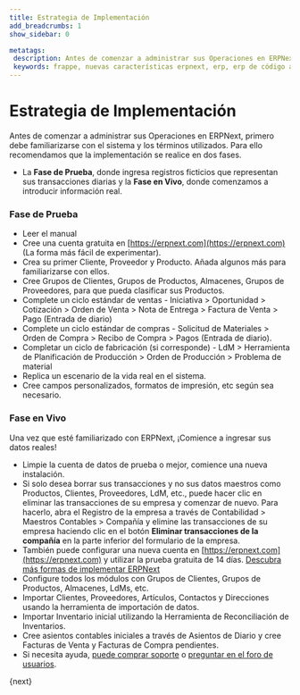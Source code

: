 ```yaml
---
title: Estrategia de Implementación
add_breadcrumbs: 1
show_sidebar: 0

metatags:
 description: Antes de comenzar a administrar sus Operaciones en ERPNext, primero debe familiarizarse con el sistema y los términos utilizados. Para ello recomendamos que la implementación se realice en dos fases.
 keywords: frappe, nuevas características erpnext, erp, erp de código abierto, erp gratuito, seguridad, documentación
---
```


# Estrategia de Implementación

Antes de comenzar a administrar sus Operaciones en ERPNext, primero debe familiarizarse con el sistema y los términos utilizados. Para ello recomendamos que la implementación se realice en dos fases.

* La **Fase de Prueba**, donde ingresa registros ficticios que representan sus transacciones diarias y la **Fase en Vivo**, donde comenzamos a introducir información real.

### Fase de Prueba

* Leer el manual
* Cree una cuenta gratuita en [https://erpnext.com](https://erpnext.com) (La forma más fácil de experimentar).
* Crea su primer Cliente, Proveedor y Producto. Añada algunos más para familiarizarse con ellos.
* Cree Grupos de Clientes, Grupos de Productos, Almacenes, Grupos de Proveedores, para que pueda clasificar sus Productos.
* Complete un ciclo estándar de ventas - Iniciativa > Oportunidad > Cotización > Orden de Venta > Nota de Entrega > Factura de Venta > Pago (Entrada de diario)
* Complete un ciclo estándar de compras - Solicitud de Materiales > Orden de Compra > Recibo de Compra > Pagos (Entrada de diario).
* Completar un ciclo de fabricación (si corresponde) - LdM > Herramienta de Planificación de Producción > Orden de Producción > Problema de material
* Replica un escenario de la vida real en el sistema.
* Cree campos personalizados, formatos de impresión, etc según sea necesario.

### Fase en Vivo

Una vez que esté familiarizado con ERPNext, ¡Comience a ingresar sus datos reales!

* Limpie la cuenta de datos de prueba o mejor, comience una nueva instalación.
* Si solo desea borrar sus transacciones y no sus datos maestros como Productos, Clientes, Proveedores, LdM, etc., puede hacer clic en eliminar las transacciones de su empresa y comenzar de nuevo. Para hacerlo, abra el Registro de la empresa a través de Contabilidad > Maestros Contables > Compañía y elimine las transacciones de su empresa haciendo clic en el botón **Eliminar transacciones de la compañía** en la parte inferior del formulario de la empresa.
* También puede configurar una nueva cuenta en [https://erpnext.com](https://erpnext.com) y utilizar la prueba gratuita de 14 días. [Descubra más formas de implementar ERPNext](Getting-started-with-erpnext)
* Configure todos los módulos con Grupos de Clientes, Grupos de Productos, Almacenes, LdMs, etc.
* Importar Clientes, Proveedores, Artículos, Contactos y Direcciones usando la herramienta de importación de datos.
* Importar Inventario inicial utilizando la Herramienta de Reconciliación de Inventarios.
* Cree asientos contables iniciales a través de Asientos de Diario y cree Facturas de Venta y Facturas de Compra pendientes.
* Si necesita ayuda, [puede comprar soporte](https://erpnext.com/pricing) o [preguntar en el foro de usuarios](https://discuss.erpnext.com).

{next}
